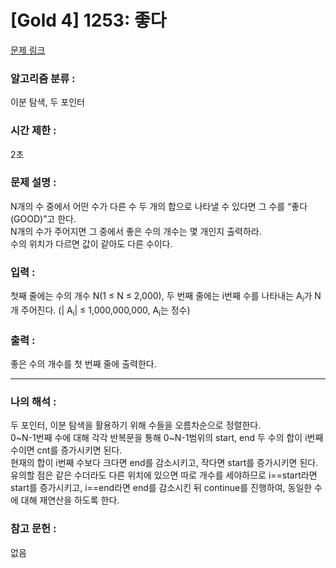 [Gold 4] 1253: 좋다
====================================  
[문제 링크](https://www.acmicpc.net/problem/1253)  

### 알고리즘 분류 :  
이분 탐색, 두 포인터  

### 시간 제한 :  
2초   

### 문제 설명 :  
N개의 수 중에서 어떤 수가 다른 수 두 개의 합으로 나타낼 수 있다면 그 수를 “좋다(GOOD)”고 한다.  
N개의 수가 주어지면 그 중에서 좋은 수의 개수는 몇 개인지 출력하라.  
수의 위치가 다르면 값이 같아도 다른 수이다.  

### 입력 :   
첫째 줄에는 수의 개수 N(1 ≤ N ≤ 2,000), 두 번째 줄에는 i번째 수를 나타내는 A<sub>i</sub>가 N개 주어진다. (| A<sub>i</sub>| ≤ 1,000,000,000,  A<sub>i</sub>는 정수)  

### 출력 :   
좋은 수의 개수를 첫 번째 줄에 출력한다.   

-----------------------------------------------------------  
### 나의 해석 :  
두 포인터, 이분 탐색을 활용하기 위해 수들을 오름차순으로 정렬한다.  
0\~N-1번째 수에 대해 각각 반복문을 통해 0\~N-1범위의 start, end 두 수의 합이 i번째 수이면 cnt를 증가시키면 된다.  
현재의 합이 i번째 수보다 크다면 end를 감소시키고, 작다면 start를 증가시키면 된다.  
유의할 점은 같은 수더라도 다른 위치에 있으면 따로 개수를 세야하므로 i==start라면 start를 증가시키고, i==end라면 end를 감소시킨 뒤 
continue를 진행하여, 동일한 수에 대해 재연산을 하도록 한다.  

### 참고 문헌 :  
없음  
